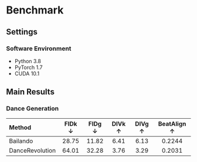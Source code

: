 # Benchmark



## Settings

### Software Environment

- Python 3.8
- PyTorch 1.7
- CUDA 10.1


## Main Results

### Dance Generation
| Method  | FIDk $\downarrow$| FIDg $\downarrow$ | DIVk $\uparrow$ | DIVg $\uparrow$  | BeatAlign $\uparrow$ |
| :--- | :----: | :----: | :----: | :----: | :----: |
| Bailando | 28.75 | 11.82 | 6.41 | 6.13 | 0.2244 |
| DanceRevolution | 64.01 | 32.28 | 3.76 | 3.29 | 0.2031|
